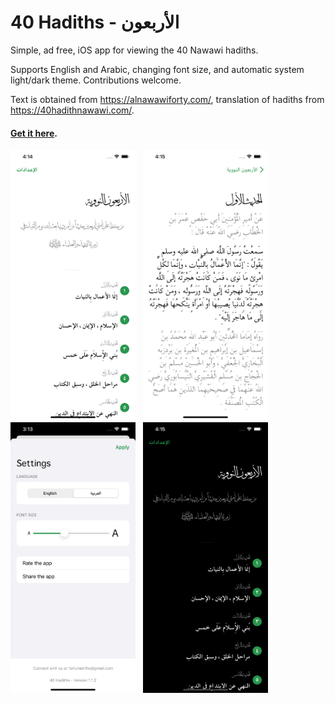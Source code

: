 #  40 Hadiths - الأربعون
Simple, ad free, iOS app for viewing the 40 Nawawi hadiths.

Supports English and Arabic, changing font size, and automatic system light/dark theme. Contributions welcome.

Text is obtained from https://alnawawiforty.com/, translation of hadiths from https://40hadithnawawi.com/.

#### [Get it here](https://apps.apple.com/us/app/40-hadiths-%D8%A7%D9%84%D8%A3%D8%B1%D8%A8%D8%B9%D9%88%D9%86/id1564885579).

<span>
<img src="https://github.com/yebrahim/fortyhadiths-ios/blob/main/assets/screenshots/screenshot-home.png" width="200" />
  &nbsp;
<img src="https://github.com/yebrahim/fortyhadiths-ios/blob/main/assets/screenshots/screenshot-hadith.png" width="200" />
  &nbsp;
<img src="https://github.com/yebrahim/fortyhadiths-ios/blob/main/assets/screenshots/screenshot-settings.png" width="200" />
  &nbsp;
<img src="https://github.com/yebrahim/fortyhadiths-ios/blob/main/assets/screenshots/screenshot-dark.png" width="200" />
</span>
